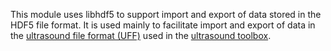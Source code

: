 This module uses libhdf5 to support import and export of data stored in the HDF5 file format.
It is used mainly to facilitate import and export of data in the [ultrasound file format (UFF)](http://www.ustb.no/examples/uff/) used in the [ultrasound toolbox](https://www.ustb.no).